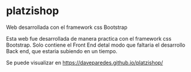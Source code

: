 # platzishop
Web desarrollada con el framework css Bootstrap

Esta web fue desarrollada de manera practica con el framework css Bootstrap. Solo contiene el Front End detal modo que faltaria
el desarrollo Back end, que estaria subiendo en un tiempo.

Se puede visualizar en https://daveparedes.github.io/platzishop/
